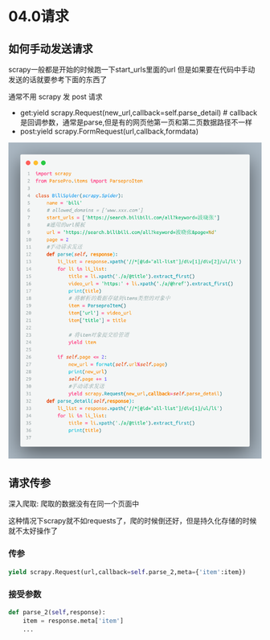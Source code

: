 # 04.0请求

## 如何手动发送请求

scrapy一般都是开始的时候跑一下start_urls里面的url
但是如果要在代码中手动发送的话就要参考下面的东西了

通常不用 scrapy 发 post 请求

- get:yield scrapy.Request(new_url,callback=self.parse_detail)  # callback是回调参数，通常是parse,但是有的网页他第一页和第二页数据路径不一样
- post:yield scrapy.FormRequest(url,callback,formdata)

![](./md-images/code1.png)

## 请求传参


深入爬取: 爬取的数据没有在同一个页面中

这种情况下scrapy就不如requests了，爬的时候倒还好，但是持久化存储的时候就不太好操作了


### 传参

``` python
yield scrapy.Request(url,callback=self.parse_2,meta={'item':item})
```

### 接受参数

``` python
def parse_2(self,response):
    item = response.meta['item']
    ...
```

<CommentService/>
